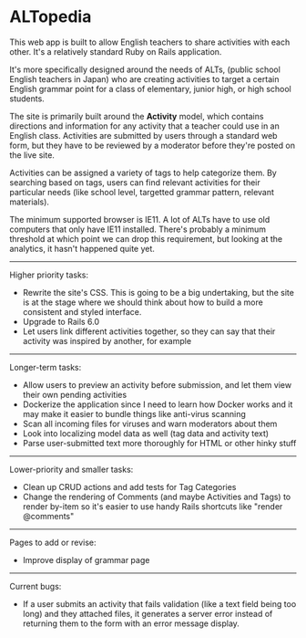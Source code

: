 # ALTopedia


This web app is built to allow English teachers to share activities with each other. It's a relatively standard Ruby on Rails application.

It's more specifically designed around the needs of ALTs, (public school English teachers in Japan) who are creating activities to target a certain English grammar point for a class of elementary, junior high, or high school students.

The site is primarily built around the **Activity** model, which contains directions and information for any activity that a teacher could use in an English class. Activities are submitted by users through a standard web form, but they have to be reviewed by a moderator before they're posted on the live site.

Activities can be assigned a variety of tags to help categorize them. By searching based on tags, users can find relevant activities for their particular needs (like school level, targetted grammar pattern, relevant materials).

The minimum supported browser is IE11. A lot of ALTs have to use old computers that only have IE11 installed. There's probably a minimum threshold at which point we can drop this requirement, but looking at the analytics, it hasn't happened quite yet.

---

Higher priority tasks:

- Rewrite the site's CSS. This is going to be a big undertaking, but the site is at the stage where we should think about how to build a more consistent and styled interface.
- Upgrade to Rails 6.0
- Let users link different activities together, so they can say that their activity was inspired by another, for example

---

Longer-term tasks:

- Allow users to preview an activity before submission, and let them view their own pending activities
- Dockerize the application since I need to learn how Docker works and it may make it easier to bundle things like anti-virus scanning
- Scan all incoming files for viruses and warn moderators about them
- Look into localizing model data as well (tag data and activity text)
- Parse user-submitted text more thoroughly for HTML or other hinky stuff

---

Lower-priority and smaller tasks:

- Clean up CRUD actions and add tests for Tag Categories
- Change the rendering of Comments (and maybe Activities and Tags) to render by-item so it's easier to use handy Rails shortcuts like "render @comments"

---

Pages to add or revise:

- Improve display of grammar page

---

Current bugs:
 
- If a user submits an activity that fails validation (like a text field being too long) and they attached files, it generates a server error instead of returning them to the form with an error message display.
